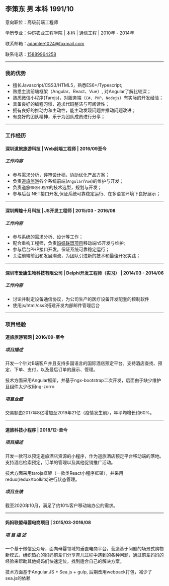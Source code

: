 
## 李策东 男 本科 1991/10

<!-- <img src="http://static.yizhi.com/img/cd/20150224_1*1.jpg" style="float:left;margin-right:50px;width:150px;border-radius: 50%" alt=""> -->

意向职位：高级前端工程师

学历专业：仲恺农业工程学院 | 本科 | 通信工程 | 2010年 - 2014年

联系邮箱：[adamlee1024@foxmail.com](mailto:adamlee1024@foxmail.com)

联系电话：[15889964258](tel:15889964258)

---

### 我的优势

- 擅长Javascript/CSS3/HTML5，熟悉ES6+/Typescript;
- 熟悉主流前端框架（Angular、React、Vue）, 对Angular了解比较深；
- 熟悉微信小程序(Tarojs)，对服务端（`C#`、`PHP`、`Nodejs`）有实际的开发经验；
- 具备良好的编程习惯，追求代码整洁与可阅读性；
- 拥有良好的推动力和主动性，能主动发现问题并推动问题改进；
- 有良好的团队精神，乐于为团队成员进行分享；
<!-- - 良好的英文阅读能力(CET6)，能流畅阅读英文文档； -->

---

### 工作经历

#### 深圳道旅旅游科技 | Web前端工程师 | 2016/09至今

##### 工作内容

- 参与需求分析，评审设计稿，协助优化产品方案；
- 负责[道旅旅游](//www.didatravel.com)各个系统前端(`Angular`/`Vue`)的维护与开发；
- 负责道旅`微信小程序`的技术选型，规划与开发；
- 参与后台.NET接口开发,保证系统可靠稳定运行、在多语言环境下良好展示；

---

#### 深圳辉煌十月科技 | JS开发工程师 | 2015/03 - 2016/08

##### 工作内容

- 参与系统的需求分析、设计等工作；
- 配合重构工程师，负责[妈妈联盟项目](//www.mamalianmeng.com.cn)移动端h5开发与维护;
- 参与后台PHP接口开发，保证系统可靠稳定运行；
- 关注前端前沿和发展潮流，为团队引进新的技术和最佳开发实践；

---

#### 深圳市爱康生物科技有限公司 | Delphi开发工程师（实习） | 2014/03 - 2014/06

##### 工作内容

- 讨论并制定设备通信协议，为公司生产的医疗设备开发配套的控制软件
- 使用js/html/css3搭建开发内部邮件管理后台

---

### 项目经验

#### 道旅旅游官网 | 2016/09-至今

##### 项目描述

开发一个针对B端客户并且支持多国语言的国际酒店预定平台。支持酒店查找、预定、下单、支付，以及最后订单的展示、管理。

技术方面采用Angular框架，并基于ngx-bootstrap二次开发，后面由于缺少维护且组件太少改用ng-zorro

##### 项目业绩

交易额由2017年8亿增加至2019年21亿（疫情发生前），年平均增长约60%。

---

#### 道旅科技小程序 | 2018/12-至今

##### 项目描述

开发一款可以预定道旅酒店资源的小程序，作为道旅酒店预定平台移动端的落地。支持酒店检索预定，订单的管理以及其他促销推广活动。

技术方面采用tarojs框架（一款类React小程序框架），并采用redux(redux/toolkits)进行状态管理。

##### 项目业绩

截至2020年10月，满足了约10%客户移动端办公的需求。

---

#### 妈妈联盟母婴电商项目 | 2015/03-2016/08

##### 项 目 描 述

一个基于微信公众号，面向母婴领域的垂直电商平台，营造基于问题的场景式购物新模式，组织热心的妈妈前辈们分享育儿过程中遇到的各种问题，通过前辈妈妈的经验来帮助其他妈妈们快速定位，找到适合自己的解决方案。

技术方面基于Angular.JS + Sea.js + gulp, 后期改用webpack打包，减少了sea.js的依赖
